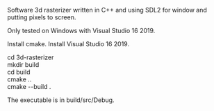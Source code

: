 Software 3d rasterizer written in C++ and using SDL2 for window and putting pixels to screen.

Only tested on Windows with Visual Studio 16 2019.

Install cmake.
Install Visual Studio 16 2019.

cd 3d-rasterizer<br>
mkdir build<br>
cd build<br>
cmake ..<br>
cmake --build .<br>

The executable is in build/src/Debug.
